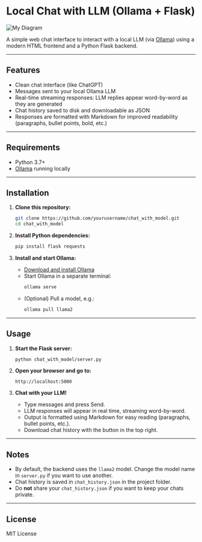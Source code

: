 # Local Chat with LLM (Ollama + Flask)

![My Diagram](images_github.png)

A simple web chat interface to interact with a local LLM (via [Ollama](https://ollama.com/)) using a modern HTML frontend and a Python Flask backend.

---

## Features

- Clean chat interface (like ChatGPT)
- Messages sent to your local Ollama LLM
- Real-time streaming responses: LLM replies appear word-by-word as they are generated
- Chat history saved to disk and downloadable as JSON
- Responses are formatted with Markdown for improved readability (paragraphs, bullet points, bold, etc.)

---

## Requirements

- Python 3.7+
- [Ollama](https://ollama.com/) running locally

---

## Installation

1. **Clone this repository:**
   ```bash
   git clone https://github.com/yourusername/chat_with_model.git
   cd chat_with_model
   ```

2. **Install Python dependencies:**
   ```bash
   pip install flask requests
   ```

3. **Install and start Ollama:**
   - [Download and install Ollama](https://ollama.com/download)
   - Start Ollama in a separate terminal:
     ```bash
     ollama serve
     ```
   - (Optional) Pull a model, e.g.:
     ```bash
     ollama pull llama2
     ```

---

## Usage

1. **Start the Flask server:**
   ```bash
   python chat_with_model/server.py
   ```

2. **Open your browser and go to:**
   ```
   http://localhost:5000
   ```

3. **Chat with your LLM!**
   - Type messages and press Send.
   - LLM responses will appear in real time, streaming word-by-word.
   - Output is formatted using Markdown for easy reading (paragraphs, bullet points, etc.).
   - Download chat history with the button in the top right.

---

## Notes

- By default, the backend uses the `llama2` model. Change the model name in `server.py` if you want to use another.
- Chat history is saved in `chat_history.json` in the project folder.
- Do **not** share your `chat_history.json` if you want to keep your chats private.

---

## License

MIT License 
